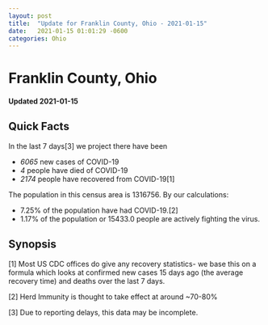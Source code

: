 ```yaml
---
layout: post
title:  "Update for Franklin County, Ohio - 2021-01-15"
date:   2021-01-15 01:01:29 -0600
categories: Ohio
---
```


# Franklin County, Ohio
#### Updated 2021-01-15

## Quick Facts

In the last 7 days[3] we project there have been
- *6065* new cases of COVID-19
- *4* people have died of COVID-19
- *2174* people have recovered from COVID-19[1]

The population in this census area is 1316756. By our calculations:
- 7.25% of the population have had COVID-19.[2]
- 1.17% of the population or 15433.0 people are actively fighting the virus.

## Synopsis




[1] Most US CDC offices do give any recovery statistics- we base this on a formula which looks at confirmed new cases
15 days ago (the average recovery time) and deaths over the last 7 days.

[2] Herd Immunity is thought to take effect at around ~70-80%

[3] Due to reporting delays, this data may be incomplete.
 
    